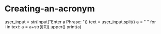 # Creating-an-acronym
user_input = str(input("Enter a Phrase: "))
text = user_input.split()
a = " "
for i in text:
    a = a+str(i[0]).upper()
print(a)
